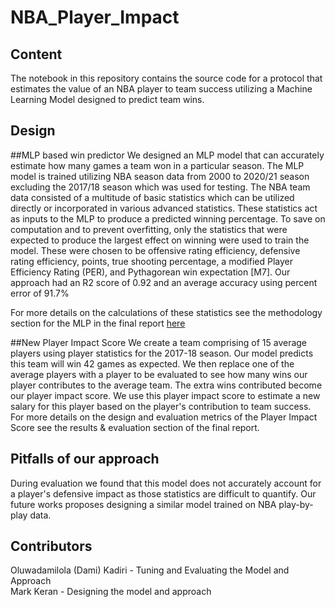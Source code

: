 # NBA_Player_Impact
## Content
The notebook in this repository contains the source code for a protocol that estimates the value of an NBA player to team success utilizing a Machine Learning Model designed to predict team wins.

## Design
##MLP based win predictor
We designed an MLP model that can accurately estimate how many games a team won in a particular season. The MLP model is trained utilizing NBA season data from 2000 to 2020/21 season excluding the 2017/18 season which was used for testing. The NBA team data consisted of a multitude of basic statistics which can be utilized directly or incorporated in various advanced statistics. These statistics act as inputs to the MLP to produce a predicted winning percentage. To save on computation and to prevent overfitting, only the statistics that were expected to produce the largest effect on winning were used to train the model. These were chosen to be offensive rating efficiency, defensive rating efficiency, points, true shooting percentage, a modified Player Efficiency Rating (PER), and Pythagorean win expectation [M7]. Our approach had an R2 score of 0.92 and an average accuracy using percent error of 91.7% 

For more details on the calculations of these statistics see the methodology section for the MLP in the final report [here](https://drive.google.com/file/d/16zH5h6bKNjRPzWOPVHJMTCran3_z5iSx/view?usp=share_link)

##New Player Impact Score
We create a team comprising of 15 average players using player statistics for the 2017-18 season. Our model predicts this team will win 42 games as expected. We then replace one of the average players with a player to be evaluated to see how many wins our player contributes to the average team. The extra wins contributed become our player impact score. We use this player impact score to estimate a new salary for this player based on the player's contribution to team success. For more details on the design and evaluation metrics of the Player Impact Score see the results & evaluation section of the final report.


## Pitfalls of our approach
During evaluation we found that this model does not accurately account for a player's defensive impact as those statistics are difficult to quantify. Our future works proposes designing a similar model trained on NBA play-by-play data.

## Contributors
Oluwadamilola (Dami) Kadiri - Tuning and Evaluating the Model and Approach<br>
Mark Keran - Designing the model and approach
